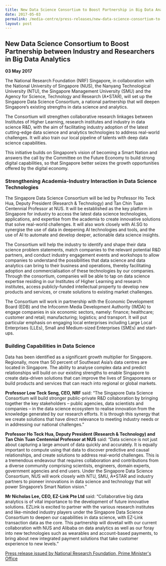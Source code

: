 ```yaml
---
title: New Data Science Consortium to Boost Partnership in Big Data Analytics
date: 2017-05-03
permalink: /media-centre/press-releases/new-data-science-consortium-to-boost-partnership-between-industry-and-researchers-in-big-data-analytics/
layout: post
---
```


## New Data Science Consortium to Boost Partnership between Industry and Researchers in Big Data Analytics 

**03 May 2017**

The National Research Foundation (NRF) Singapore, in collaboration with the National University of Singapore (NUS), the Nanyang Technological University (NTU), the Singapore Management University (SMU) and the Agency for Science, Technology and Research (A*STAR), will set up the Singapore Data Science Consortium, a national partnership that will deepen Singapore’s existing strengths in data science and analytics.

The Consortium will strengthen collaborative research linkages between Institutes of Higher Learning, research institutes and industry in data science R&D, with the aim of facilitating industry adoption of the latest cutting-edge data science and analytics technologies to address real-world challenges. It will also train our local pipeline of talents with deep data science capabilities.

This initiative builds on Singapore’s vision of becoming a Smart Nation and answers the call by the Committee on the Future Economy to build strong digital capabilities, so that Singapore better seizes the growth opportunities offered by the digital economy.

### Strengthening Academia-Industry Interaction in Data Science Technologies

The Singapore Data Science Consortium will be led by Professor Ho Teck Hua, Deputy President (Research & Technology) and Tan Chin Tuan Centennial Professor at NUS. It will be established as the key platform in Singapore for industry to access the latest data science technologies, applications, and expertise from the academia to create innovative solutions that solve real-world challenges. It will also work closely with AI.SG to synergise the use of data in deepening AI technologies and tools, and the use of AI to automate and develop deeper, actionable data science insights.

The Consortium will help the industry to identify and shape their data science problem statements, match companies to the relevant potential R&D partners, and conduct industry engagement events and workshops to allow companies to understand the possibilities that data science and data analytics can bring to their business and operations, thereby facilitating adoption and commercialisation of these technologies by our companies. Through the consortium, companies will be able to tap on data science expertise residing in our Institutes of Higher Learning and research institutes, access publicly-funded intellectual property to develop new products and services, or create solutions to existing market challenges.

The Consortium will work in partnership with the Economic Development Board (EDB) and the Infocomm Media Development Authority (IMDA) to engage companies in six economic sectors, namely: finance; healthcare; customer and retail; manufacturing; logistics; and transport. It will put particular emphasis on engaging local enterprises including Large Local Enterprises (LLEs), Small and Medium-sized Enterprises (SMEs) and start-ups.

### Building Capabilities in Data Science

Data has been identified as a significant growth multiplier for Singapore. Regionally, more than 50 percent of Southeast Asia’s data centres are located in Singapore. The ability to analyse complex data and predict relationships will build on our existing strengths to enable Singapore to create data-driven solutions that can improve the lives of Singaporeans or build products and services that can reach into regional or global markets.

**Professor Low Teck Seng, CEO, NRF**  said: “The Singapore Data Science Consortium will build stronger public-private R&D collaboration by bringing together the key stakeholders – public agencies, data scientists and companies – in the data science ecosystem to realise innovation from the knowledge generated by our research efforts. It is through this synergy that we create solutions that have direct relevance to meeting industry needs or in addressing our national challenges.”

**Professor Ho Teck Hua, Deputy President (Research & Technology) and Tan Chin Tuan Centennial Professor at NUS**  said: “Data science is not just about capturing a large amount of data quickly and accurately. It is equally important to compute using that data to discover predictive and causal relationships, and create solutions to address real-world challenges. This is a tremendous endeavour that requires collaboration and contributions from a diverse community comprising scientists, engineers, domain experts, government agencies and end users. Under the Singapore Data Science Consortium, NUS will work closely with NTU, SMU, A*STAR and industry partners to pioneer innovations in data science and technology that will power Singapore’s Smart Nation vision.”

**Mr Nicholas Lee, CEO, EZ-Link Pte Ltd** said: “Collaborative big data analytics is of vital importance to the development of future innovative solutions. EZLink is excited to partner with the various research institutes and like-minded industry players under the Singapore Data Science Consortium to deepen our capabilities in data science, with EZ-Link transaction data as the core. This partnership will dovetail with our current collaboration with NUS and Alibaba on data analytics as well as our foray into new technologies such as wearables and account-based payments, to bring about new integrated payment solutions that take customer experience to new levels.”

[Press release issued by National Research Foundation, Prime Minister's Office](https://www.nrf.gov.sg/docs/default-source/modules/pressrelease/201705081300494591-Press-Release-(Data-Science-Consortium)-(FINAL)--web.pdf)